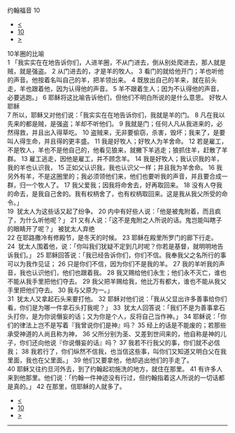 ﻿





 约翰福音 10




* [<](bible/JHN09.md)
* [10](bible/JHN.md)
* [>](bible/JHN11.md)



 
10羊圈的比喻  
1 「我实实在在地告诉你们，人进羊圈，不从门进去，倒从别处爬进去，那人就是贼，就是强盗。 
2 从门进去的，才是羊的牧人。 
3 看门的就给他开门；羊也听他的声音。他按着名叫自己的羊，把羊领出来。 
4 既放出自己的羊来，就在前头走，羊也跟着他，因为认得他的声音。 
5 羊不跟着生人；因为不认得他的声音，必要逃跑。」 
6 耶稣将这比喻告诉他们，但他们不明白所说的是什么意思。 
好牧人耶稣  
7 所以，耶稣又对他们说：「我实实在在地告诉你们，我就是羊的门。 
8 凡在我以先来的都是贼，是强盗；羊却不听他们。 
9 我就是门；任何人凡从我进来的，必然得救，并且出入得草吃。 
10 盗贼来，无非要偷窃，杀害，毁坏；我来了，是要叫人得生命，并且得的更丰盛。 
11 我是好牧人；好牧人为羊舍命。 
12 若是雇工，不是牧人，羊也不是他自己的，他看见狼来，就撇下羊逃走；狼抓住羊，赶散了羊群。 
13 雇工逃走，因他是雇工，并不顾念羊。 
14 我是好牧人；我认识我的羊，我的羊也认识我， 
15 正如父认识我，我也认识父一样；并且我为羊舍命。 
16 我另外有羊，不是这圈里的；我必须领他们来，他们也要听我的声音，并且要合成一群，归一个牧人了。 
17 我父爱我；因我将命舍去，好再取回来。 
18 没有人夺我的命去，是我自己舍的。我有权柄舍了，也有权柄取回来。这是我从我父所受的命令。」  
19  犹太人为这些话又起了纷争。 
20 内中有好些人说：「他是被鬼附着，而且疯了，为什么听他呢？」 
21 又有人说：「这不是鬼附之人所说的话。鬼岂能叫瞎子的眼睛开了呢？」 被犹太人弃绝  
22 在耶路撒冷有修殿节，是冬天的时候。 
23 耶稣在殿里所罗门的廊下行走。 
24  犹太人围着他，说：「你叫我们犹疑不定到几时呢？你若是基督，就明明地告诉我们。」 
25 耶稣回答说：「我已经告诉你们，你们不信。我奉我父之名所行的事可以为我作见证； 
26 只是你们不信，因为你们不是我的羊。 
27 我的羊听我的声音，我也认识他们，他们也跟着我。 
28 我又赐给他们永生；他们永不灭亡，谁也不能从我手里把他们夺去。 
29 我父把羊赐给我，他比万有都大，谁也不能从我父手里把他们夺去。 
30 我与父原为一。」  
31  犹太人又拿起石头来要打他。 
32 耶稣对他们说：「我从父显出许多善事给你们看，你们是为哪一件拿石头打我呢？」 
33  犹太人回答说：「我们不是为善事拿石头打你，是为你说僭妄的话；又为你是个人，反将自己当作神。」 
34 耶稣说：「你们的律法上岂不是写着『我曾说你们是神』吗？ 
35 经上的话是不能废的；若那些承受神道的人尚且称为神， 
36 父所分别为圣、又差到世间来的，他自称是神的儿子，你们还向他说『你说僭妄的话』吗？ 
37 我若不行我父的事，你们就不必信我； 
38 我若行了，你们纵然不信我，也当信这些事，叫你们又知道又明白父在我里面，我也在父里面。」 
39 他们又要拿他，他却逃出他们的手走了。  
40 耶稣又往约旦河外去，到了约翰起初施洗的地方，就住在那里。 
41 有许多人来到他那里。他们说：「约翰一件神迹没有行过，但约翰指着这人所说的一切话都是真的。」 
42 在那里，信耶稣的人就多了。 
* [<](bible/JHN09.md)
* [10](bible/JHN.md)
* [>](bible/JHN11.md)





---


